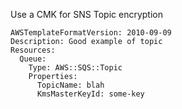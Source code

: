 
Use a CMK for SNS Topic encryption

```yaml---
AWSTemplateFormatVersion: 2010-09-09
Description: Good example of topic
Resources:
  Queue:
    Type: AWS::SQS::Topic
    Properties:
      TopicName: blah
      KmsMasterKeyId: some-key


```


